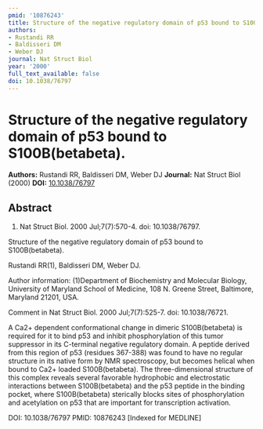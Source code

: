 ```yaml
---
pmid: '10876243'
title: Structure of the negative regulatory domain of p53 bound to S100B(betabeta).
authors:
- Rustandi RR
- Baldisseri DM
- Weber DJ
journal: Nat Struct Biol
year: '2000'
full_text_available: false
doi: 10.1038/76797
---
```


# Structure of the negative regulatory domain of p53 bound to S100B(betabeta).
**Authors:** Rustandi RR, Baldisseri DM, Weber DJ
**Journal:** Nat Struct Biol (2000)
**DOI:** [10.1038/76797](https://doi.org/10.1038/76797)

## Abstract

1. Nat Struct Biol. 2000 Jul;7(7):570-4. doi: 10.1038/76797.

Structure of the negative regulatory domain of p53 bound to S100B(betabeta).

Rustandi RR(1), Baldisseri DM, Weber DJ.

Author information:
(1)Department of Biochemistry and Molecular Biology, University of Maryland 
School of Medicine, 108 N. Greene Street, Baltimore, Maryland 21201, USA.

Comment in
    Nat Struct Biol. 2000 Jul;7(7):525-7. doi: 10.1038/76721.

A Ca2+ dependent conformational change in dimeric S100B(betabeta) is required 
for it to bind p53 and inhibit phosphorylation of this tumor suppressor in its 
C-terminal negative regulatory domain. A peptide derived from this region of p53 
(residues 367-388) was found to have no regular structure in its native form by 
NMR spectroscopy, but becomes helical when bound to Ca2+ loaded S100B(betabeta). 
The three-dimensional structure of this complex reveals several favorable 
hydrophobic and electrostatic interactions between S100B(betabeta) and the p53 
peptide in the binding pocket, where S100B(betabeta) sterically blocks sites of 
phosphorylation and acetylation on p53 that are important for transcription 
activation.

DOI: 10.1038/76797
PMID: 10876243 [Indexed for MEDLINE]
